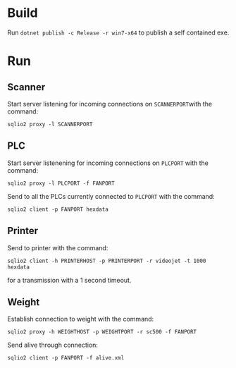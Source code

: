 # Build
Run `dotnet publish -c Release -r win7-x64` to publish a self contained exe.

# Run
## Scanner
Start server listening for incoming connections on `SCANNERPORT`with the command:
```
sqlio2 proxy -l SCANNERPORT
```

## PLC
Start server listenening for incoming connections on `PLCPORT` with the command:
```
sqlio2 proxy -l PLCPORT -f FANPORT
```
Send to all the PLCs currently connected to `PLCPORT` with the command:
```
sqlio2 client -p FANPORT hexdata
```

## Printer
Send to printer with the command:
```
sqlio2 client -h PRINTERHOST -p PRINTERPORT -r videojet -t 1000 hexdata
```
for a transmission with a 1 second timeout.

## Weight
Establish connection to weight with the command:
```
sqlio2 proxy -h WEIGHTHOST -p WEIGHTPORT -r sc500 -f FANPORT
```
Send alive through connection:
```
sqlio2 client -p FANPORT -f alive.xml
```